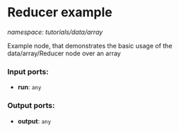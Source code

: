 # Reducer example

_namespace: tutorials/data/array_

Example node, that demonstrates the basic usage of the data/array/Reducer node over an array

### Input ports:

* __run__: ` any `

### Output ports:

* __output__: ` any `


